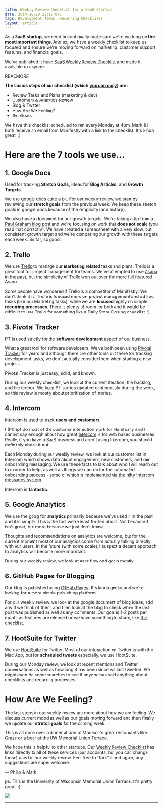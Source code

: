 ```yaml
---
title: Weekly Review Checklist for a SaaS Startup
date: 2014-10-20 22:12 UTC
tags: Development Teams, Recurring Checklists
layout: article
---
```


As a **SaaS startup**, we need to continually make sure we're working on **the most important things**.  And so, we have a weekly checklist to keep us focused and ensure we're moving forward on marketing, customer support, features, and financial goals.

We've published it here: <a href="https://www.manifest.ly/public/checklists/8d29833cdfdd634b41623c2e5abf511b">SaaS Weekly Review Checklist</a> and made it available to anyone.

READMORE

**The basics steps of our checklist (which <a href="https://www.manifest.ly/public/checklists/8d29833cdfdd634b41623c2e5abf511b">you can copy</a>) are:**

* Review Tasks and Plans (marketing & dev)
* Customers & Analytics Review
* Blog & Twitter
* How Are We Feeling?
* Set Goals

We have this checklist scheduled to run every Monday at 4pm.  Mark & I both receive an email from Manifestly with a link to the checklist.  It's kinda great. ;)

# Here are the 7 tools we use...

## 1. Google Docs
Used for tracking <b>Stretch Goals</b>, ideas for <b>Blog Articles</b>, and <b>Growth Targets</b>.

We use google docs quite a bit.  For our weekly review, we start by reviewing our <b>stretch goals</b> from the previous week.  We keep these stretch goals in google docs because of the simplicity (and history).

We also have a document for our growth targets.  We're taking a tip from a <a href="http://paulgraham.com/ds.html">Paul Graham blog post</a> and we're focusing on work that <b>does not scale</b> (you read that correctly).  We have created a spreadsheet with a very slow, but consistent growth target and we're comparing our growth with these targets each week.  So far, so good.

## 2. Trello
We use <a href="http://trello.com">Trello</a> to manage our <b>marketing related</b> tasks and plans.  Trello is a great tool for project management for teams.  We've attempted to use <a href="http://asana.com">Asana</a> in the past, but the simplicity of Trello won out over the more full featured Asana.

Some people have wondered if Trello is a competitor of Manifestly.  We don't think it is.  Trello is focused more on project management and ad hoc tasks (like our Marketing tasks), while we are <b>focused</b> highly on simple <b>recurring processes</b>.  There is plenty of room for both and it would be difficult to use Trello for something like a Daily Store Closing checklist. :)

## 3. Pivotal Tracker
PT is used strictly for the <b>software development</b> aspect of our business.

What a great tool for software developers.  We've both been using <a href="http://pivotaltracker.com">Pivotal Tracker</a> for years and although there are other tools out there for tracking development tasks, we don't actually consider them when starting a new project.

Pivotal Tracker is just easy, solid, and known.

During our weekly checklist, we look at the current iteration, the backlog, and the icebox.  We keep PT stories updated continuously during the week, so this review is mostly about prioritization of stories.

## 4. Intercom
Intercom is used to track <b>users and customers</b>.

I (Philip) do most of the customer interaction work for Manifestly and I cannot say enough about how great <a href="http://intercom.io">Intercom</a> is for web based businesses.  Really, if you have a SaaS business and aren't using Intercom, you should definitely check it out.

Each Monday during our weekly review, we look at our customer list in Intercom which shows data about engagement, new customers, and our onboarding messaging.  We use these facts to talk about who I will reach out to in order to help, as well as things we can do for the automated onboarding process - some of which is implemented via the <a href="http://docs.intercom.io/faqs/should-i-send-auto-or-manual-message">nifty Intercom messages system</a>.

Intercom is <b>fantastic</b>.

## 5. Google Analytics
We use the goog for <b>analytics</b> primarily because we've used it in the past and it is simple.  This is the tool we're least thrilled about.  Not because it isn't great, but more because we just don't know.

Thoughts and recommendations on analytics are welcome, but for the current moment most of our analytics come from actually talking directly with our users.  In the future (with some scale), I suspect a decent approach to analytics will become more important.

During our weekly review, we look at user flow and goals mostly.

## 6. GitHub Pages for Blogging
Our blog is published using <a href="https://pages.github.com/">GitHub Pages</a>.  It's kinda geeky and we're looking for a more simple publishing platform.

For our weekly review, we look at the google document of blog ideas, add any if we think of them, and then look at the blog to check when the last post was published as well as any comments.  Our goal is 1-2 posts per month as features are released or we have something to share, like <a href="https://www.manifest.ly/public/checklists/8d29833cdfdd634b41623c2e5abf511b">this checklist</a>.

## 7. HootSuite for Twitter
We use <a href="http://hootsuite.com">HootSuite</a> for Twitter.  Most of our interaction on Twitter is with the Mac App, but for <b>scheduled tweets</b> especially, we use HootSuite.

During our Monday review, we look at recent mentions and Twitter conversations as well as how long it has been since we last tweeted.  We might even do some searches to see if anyone has said anything about checklists and recurring processes.

# How Are We Feeling?
The last steps in our weekly review are more about how we are feeling.  We discuss current mood as well as our goals moving forward and then finally we update our <b>stretch goals</b> for the coming week.

This is all done over a dinner at one of Madison's great restaurants like <a href="http://www.grazemadison.com/">Graze</a> or a beer at the UW Memorial Union Terrace.

We hope this is helpful to other startups.  Our <a href="https://www.manifest.ly/public/checklists/8d29833cdfdd634b41623c2e5abf511b">Weekly Review Checklist</a> has links directly to all of these services (our accounts, but you can change those) used in our weekly review.  Feel free to "fork" it and again, any suggestions are super welcome.

--  Philip & Mark

ps.  This is the University of Wisconsin Memorial Union Terrace.  It's pretty great.  :)

<img src="https://s3.amazonaws.com/manifestly-assets/Union_terrace_night96_10.jpg" />


***
